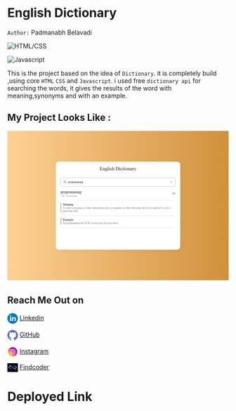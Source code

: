 # English Dictionary
`Author:` Padmanabh Belavadi


![HTML/CSS](https://img.shields.io/badge/HTML-CSS-green)

![Javascript](https://img.shields.io/badge/English%20Dictionary-Javascript-yellow)





This is the project based on the idea of `Dictionary`. it is completely build ,using core `HTML` `CSS` and `Javascript`.
i used free `dictionary api` for searching the words, it gives the results of the word with meaning,synonyms and with an example.




## My Project Looks Like :

![](./screencapture.png)



## Reach Me Out on

<img align="center"  width="24px" src="./readme_assets/linkedin.png" /> [Linkedin](https://www.linkedin.com/in/padmanabh-belavadi)


<img align="center"  width="24px" src="./readme_assets/github.png" /> [GitHub](https://github.com/padmanabh-b)



<img align="center" width="24px" src="./readme_assets/instagram.png" /> [Instagram](https://www.instagram.com/legend_padmanabh/)

<img align="center"  width="24px" src="./readme_assets/findcoder.png" /> [Findcoder](https://www.findcoder.io/u/padmanabh_b)

# Deployed Link